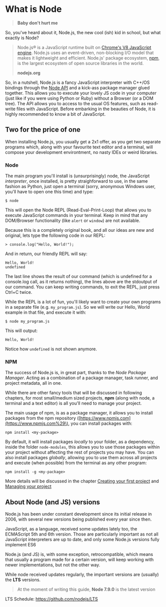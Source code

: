 # What is Node

> **Baby don't hurt me**

So, you've heard about it, Node.js, the new cool \(ish\) kid in school, but what exactly is Node?

> Node.js® is a JavaScript runtime built on [Chrome's V8 JavaScript engine](https://developers.google.com/v8/). Node.js uses an event-driven, non-blocking I/O model that makes it lightweight and efficient. Node.js' package ecosystem, [npm](https://www.npmjs.com/), is the largest ecosystem of open source libraries in the world.
>
> **nodejs.org**

So, in a nutshell, Node.js is a fancy JavaScript interpreter with C++/OS bindings through the [Node API](https://nodejs.org/api/) and a kick-ass package manager glued together. This allows you to execute your lovely JS code in your computer \(just like if you were using Python or Ruby\) without a Browser \(or a DOM tree\). The API allows you to access to the usual OS features, such as read-write files with JavaScript. Before embarking in the beauties of Node, it is highly recommended to know a bit of JavaScript.

## Two for the price of one

When installing Node.js, you usually get a 2x1 offer, as you get two separate programs which, along with your favourite text editor and a terminal, will compose your development environtment, no nasty IDEs or weird libraries.

### Node

The main program you'll install is \(unsurprisingly\) node, the JavaScript _interpreter_, once installed, is pretty straighforward to use, in the same fashion as Python, just open a terminal \(sorry, anonymous Windows user, you'll have to open one this time\) and type:

```
$ node
```

This will open the Node REPL \(Read-Eval-Print-Loop\) that allows you to execute JavaScript commands in your terminal. Keep in mind that any DOM/Browser functionality \(like `alert` or `window`\) are not available.

Because this is a completely original book, and all our ideas are new and original, lets type the following code in our REPL:

```
> console.log("Hello, World!");
```

And in return, our friendly REPL will say:

```
Hello, World!
undefined
```

The last line shows the result of our command \(which is undefined for a console.log call, as it returns nothing\), the lines above are the stdoutput of our command. You can keep writing commands, to exit the REPL, just press Ctrl+C twice.

While the REPL is a lot of fun, you'll likely want to create your own programs in a separate file \(e.g. `my_program.js`\). So we will write our Hello, World example in that file, and execute it with:

```
$ node my_program.js
```

This will output:

```
Hello, World!
```

Notice how `undefined` is not shown anymore.

### NPM

The success of Node.js is, in great part, thanks to the _Node Package Manager_. Acting as a combination of a package manager, task runner, and project metadata, all in one.

While there are other fancy tools that will be discussed in following chapters, for most small/medium sized projects, **npm** \(along with node, a terminal and a text editor\) is all you'll need to manage your project.

The main usage of npm, is as a package manager, it allows you to install packages from the npm repository \([https://www.npmjs.com](https://www.npmjs.com%29\), you can install packages with:

```
npm install <my-package>
```

By default, it will install packages _locally_ to your folder, as a dependency, inside the folder `node-modules`, this allows you to use those packages within your project without affecting the rest of projects you may have. You can also install packages _globally_, allowing you to use them across all projects and execute \(when possible\) from the terminal as any other program:

```
npm install -g <my-package>
```

More details will be discussed in the chapter [Creating your first project](/creating-your-first-project.md) and [Managing your project](/advanced-topics/managing-your-project.md)

## About Node \(and JS\) versions

Node.js has been under constant development since its initial release in 2006, with several new versions being published every year since then.

JavaScript, as a language, received some updates lately too, the ECMAScript 5th and 6th version. Those are particularly important as not all JavaScript interpreters are up to date, and only some Node.js versions fully implement ES6

Node.js \(and JS\) is, with some exception, retrocompatible, which means that usually a program made for a certain version, will keep working with newer implementations, but not the other way.

While node received updates regularly, the important versions are \(usually\) the **LTS** versions.



> At the moment of writing this guide, **Node 7.9.0** is the latest version



LTS Schedule: https://github.com/nodejs/LTS



